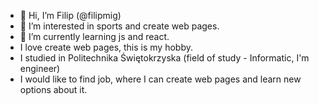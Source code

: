 - 👋 Hi, I’m Filip (@filipmig)
- 👀 I’m interested in sports and create web pages.
- 🌱 I’m currently learning js and react.
- I love create web pages, this is my hobby.
- I studied in Politechnika Świętokrzyska (field of study - Informatic, I'm engineer)
- I would like to find job, where I can create web pages and learn new options about it.
